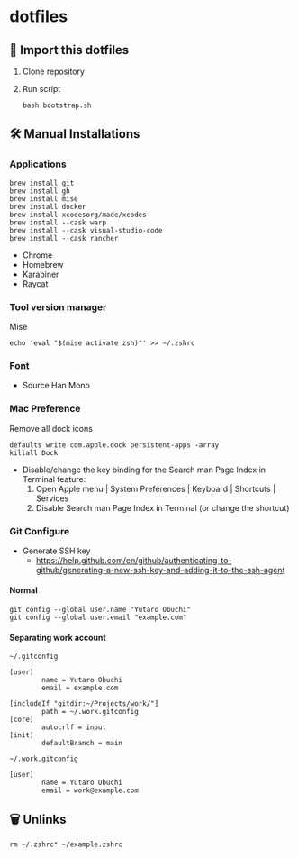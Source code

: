# dotfiles

## 🚀 Import this dotfiles

1. Clone repository

1. Run script
    ```
    bash bootstrap.sh
    ```


## 🛠 Manual Installations

### Applications

```shell
brew install git
brew install gh
brew install mise
brew install docker
brew install xcodesorg/made/xcodes
brew install --cask warp
brew install --cask visual-studio-code
brew install --cask rancher
```

- Chrome
- Homebrew
- Karabiner
- Raycat

### Tool version manager

Mise
```shell
echo 'eval "$(mise activate zsh)"' >> ~/.zshrc
```

### Font

- Source Han Mono

### Mac Preference

Remove all dock icons
```shell
defaults write com.apple.dock persistent-apps -array
killall Dock
```

- Disable/change the key binding for the Search man Page Index in Terminal feature:
  1. Open Apple menu | System Preferences | Keyboard | Shortcuts | Services
  1. Disable Search man Page Index in Terminal (or change the shortcut)

### Git Configure

- Generate SSH key
    - https://help.github.com/en/github/authenticating-to-github/generating-a-new-ssh-key-and-adding-it-to-the-ssh-agent

#### Normal

```
git config --global user.name "Yutaro Obuchi"
git config --global user.email "example.com"
```

#### Separating work account

`~/.gitconfig`
```
[user]
        name = Yutaro Obuchi
        email = example.com

[includeIf "gitdir:~/Projects/work/"]
        path = ~/.work.gitconfig
[core]
        autocrlf = input
[init]
        defaultBranch = main
```

`~/.work.gitconfig`
```
[user]
        name = Yutaro Obuchi
        email = work@example.com
```

## 🗑 Unlinks

```
rm ~/.zshrc* ~/example.zshrc
```
